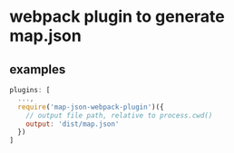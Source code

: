 # webpack plugin to generate map.json

## examples

```js
plugins: [
  ...,
  require('map-json-webpack-plugin')({
    // output file path, relative to process.cwd()
    output: 'dist/map.json'
  })
]
```

